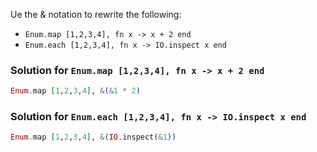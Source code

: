 Ue the & notation to rewrite the following:

* `Enum.map [1,2,3,4], fn x -> x + 2 end`
* `Enum.each [1,2,3,4], fn x -> IO.inspect x end`


### Solution for `Enum.map [1,2,3,4], fn x -> x + 2 end`

```elixir
Enum.map [1,2,3,4], &(&1 * 2)
```

### Solution for `Enum.each [1,2,3,4], fn x -> IO.inspect x end`

```elixir
Enum.map [1,2,3,4], &(IO.inspect(&1))
```
